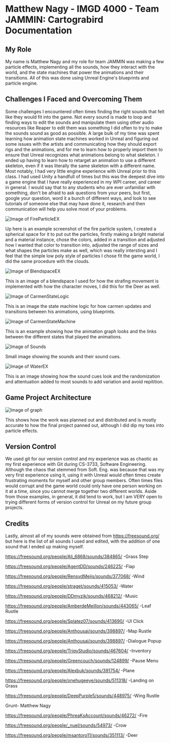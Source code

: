 # Matthew Nagy - IMGD 4000 - Team JAMMIN: Cartograbird Documentation


## My Role


My name is Matthew Nagy and my role for team JAMMIN was making a few particle effects, implementing all the sounds, how they interact with the world,
and the state machines that power the animations and their transitions. All of this was done using Unreal Engine's blueprints and particle engine.


## Challenges I Faced and Overcoming Them


Some challenges I encountered often times finding the right sounds that felt like they would fit into the game. Not every sound is made to loop and finding ways
to edit the sounds and manipulate them using other audio resources like Reaper to edit them was something I did often to try to make the sounds sound as good as possible.
A large bulk of my time was spent learning how animation state machines worked in Unreal and figuring out some issues with the artists and communicating how they should
export rigs and the animations, and for me to learn how to properly import them to ensure that Unreal recognizes what animations belong to what skeleton.
I ended up having to learn how to retarget an animation to use a different skeleton, even if it was literally the same skeleton with a different name.
Most notably, I had very little engine experience with Unreal prior to this class. I had used Unity a handfull of times but this was the deepest dive into
a game engine that I have really experienced in my WPI career, and career in general. I would say that to any students who are ever unfamiliar with something,
don't be afraid to ask questions from your peers, but first, google your question, word it a bunch of different ways, and look to see tutorials of someone
else that may have done it, research and then communication will help you solve most of your problems.


![Image of FireParticleEX](https://github.com/AstroSeer/JamminMattDoc/blob/master/FireParticleEX.PNG)


Up here is an example screenshot of the fire particle system, I created a spherical space for it to put out the particles, firstly making a bright material and a material 
instance, chose the colors, added in a transition and adjusted how I wanted that color to transition into, adjusted the range of sizes and what shapes the particles make 
as well, which was really intersting and I feel that the simple low poly style of particles I chose fit the game world, I did the same procedure with the clouds.


![Image of BlendspaceEX](https://github.com/AstroSeer/JamminMattDoc/blob/master/BlendspaceEX.PNG)


This is an image of a blendspace I used for how the strafing movement is implemented with how the character moves, I did this for the Deer as well.


![Image of CarmenStateLogic](https://github.com/AstroSeer/JamminMattDoc/blob/master/CarmenStateLogic.PNG)


This is an image the state machine logic for how carmen updates and transitions between his animations, using blueprints.


![Image of CarmenStateMachine](https://github.com/AstroSeer/JamminMattDoc/blob/master/CarmenStateMachine.PNG)


This is an example showing how the animation graph looks and the links between the different states that played the animations.


![Image of Sounds](https://github.com/AstroSeer/JamminMattDoc/blob/master/Sounds.PNG)


Small image showing the sounds and their sound cues.


![Image of WaterEX](https://github.com/AstroSeer/JamminMattDoc/blob/master/WaterEX.PNG)


This is an image showing how the sound cues look and the randomization and attentuation added to most sounds to add variation and avoid repitition.


## Game Project Architecture


![Image of graph](https://github.com/AstroSeer/JamminMattDoc/blob/master/graph.png)


This shows how the work was planned out and distributed and is mostly accurate to how the final project panned out, although I did dip my toes into particle effects.


## Version Control


We used git for our version control and my experience was as chaotic as my first experience with Git during CS-3733, Software Engineering. Although the chaos
that stemmed from Soft. Eng. was because that was my very first experience using it, using it with Unreal would often times create frustrating moments for myself
and other group members. Often times files would corrupt and the game world could only have one person working on it at a time, since you cannot merge together
two different worlds. Aside from those examples, in general, it did tend to work, but I am VERY open to trying different forms of version control for Unreal
on my future group projects.


## Credits


Lastly, almost all of my sounds were obtained from https://freesound.org/ but here is the list of all sounds I used and edited, with the addition of one sound
that I ended up making myself.

https://freesound.org/people/Ali_6868/sounds/384865/       -Grass Step

https://freesound.org/people/AgentDD/sounds/246225/        -Flap

https://freesound.org/people/RensvdMeijs/sounds/377068/    -Wind

https://freesound.org/people/straget/sounds/415053/        -Water

https://freesound.org/people/DDmyzik/sounds/468212/        -Music

https://freesound.org/people/AmberdeMeillon/sounds/443065/ -Leaf Rustle

https://freesound.org/people/Splatez07/sounds/413690/      -UI Click

https://freesound.org/people/Anthousai/sounds/398897/      -Map Rustle

https://freesound.org/people/Anthousai/sounds/398897/      -Dialogue Popup

https://freesound.org/people/TriqyStudio/sounds/467604/    -Inventory

https://freesound.org/people/Greencouch/sounds/124899/     -Pause Menu

https://freesound.org/people/Alexbuk/sounds/391754/        -Plane

https://freesound.org/people/onehugeeye/sounds/511318/     -Landing on Grass

https://freesound.org/people/DeepPurple5/sounds/448975/    -Wing Rustle

Grunt- Matthew Nagy

https://freesound.org/people/PhreaKsAccount/sounds/46272/  -Fire

https://freesound.org/people/_nuel/sounds/54973/           -Crow

https://freesound.org/people/msantoro11/sounds/351113/     -Deer
